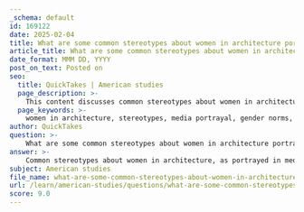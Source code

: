 ```yaml
---
_schema: default
id: 169122
date: 2025-02-04
title: What are some common stereotypes about women in architecture portrayed in media?
article_title: What are some common stereotypes about women in architecture portrayed in media?
date_format: MMM DD, YYYY
post_on_text: Posted on
seo:
  title: QuickTakes | American studies
  page_description: >-
    This content discusses common stereotypes about women in architecture as portrayed in media, highlighting limitations in roles, emotional perceptions, work-life balance challenges, and issues of underrepresentation and tokenism.
  page_keywords: >-
    women in architecture, stereotypes, media portrayal, gender norms, professional contributions, interior design, supportive roles, emotional intuition, work-life balance, underrepresentation, tokenism, gender bias, architectural discourse
author: QuickTakes
question: >-
    What are some common stereotypes about women in architecture portrayed in media?
answer: >-
    Common stereotypes about women in architecture, as portrayed in media, often reinforce traditional gender norms and minimize the professional contributions of female architects. Here are some prevalent stereotypes:\n\n1. **Limited Roles**: Media often depicts women in architecture as primarily responsible for interior design or decorative aspects of buildings, rather than recognizing their capabilities in structural design or urban planning. This stereotype confines women to roles that are seen as more "feminine" and less technical.\n\n2. **Supportive Figures**: Women are frequently portrayed as supporting characters to their male counterparts, such as assistants or collaborators, rather than as lead architects or decision-makers. This portrayal undermines their professional achievements and contributions to significant projects.\n\n3. **Emotional and Intuitive**: There is a stereotype that women are more emotional and intuitive in their design approach, which can be seen as a weakness in a field that values rationality and technical skill. This perception can lead to the assumption that women are less capable of handling complex architectural challenges.\n\n4. **Work-Life Balance**: Media narratives often emphasize the struggle of women to balance family responsibilities with their careers in architecture, suggesting that they are less committed to their professional roles compared to their male colleagues. This stereotype can perpetuate the idea that women are not as serious about their careers.\n\n5. **Underrepresentation**: The media often fails to highlight the achievements of women in architecture, leading to a perception that there are fewer successful female architects. This underrepresentation can create a cycle where young women do not see role models in the field, further perpetuating the stereotype that architecture is a male-dominated profession.\n\n6. **Tokenism**: When women are featured in media representations, they are sometimes portrayed as "tokens" or exceptions to the rule, rather than as part of a growing and significant presence in the field. This can reinforce the idea that women in architecture are anomalies rather than integral contributors.\n\nThese stereotypes contribute to a broader societal bias that minimizes women's contributions to architecture and reinforces traditional gender roles. Addressing these stereotypes is crucial for promoting greater recognition of women's roles in shaping the built environment and for encouraging more inclusive narratives in architectural discourse.
subject: American studies
file_name: what-are-some-common-stereotypes-about-women-in-architecture-portrayed-in-media.md
url: /learn/american-studies/questions/what-are-some-common-stereotypes-about-women-in-architecture-portrayed-in-media
score: 9.0
---
```


&nbsp;